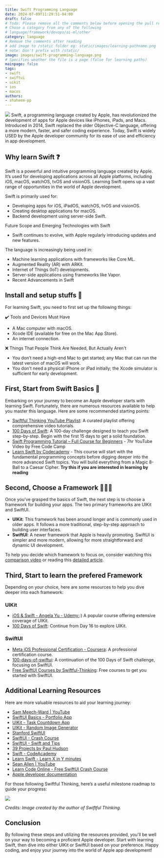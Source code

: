 ```yaml
---
title: Swift Programming Language
date: 2024-07-09T11:29:51-04:00
draft: false
# Todo: Please remove all the comments below before opening the pull request
# Chose a category from any of the following
# language/framework/devops/ai-ml/other
category: language
# Remove the comments after reading
# add image to /static folder eg: static/images/learning-pathname.png
# note: Don't prefix with /static/
image: images/swift-programming-language.png
# Specifies weather the file is a page (false for learning paths)
mainpage: false
tags:
- swift
- swiftui
- uikit
- ios
- macos
authors:
- shaheem-pp
---
```

![](https://developer.apple.com/swift/images/swift-og.png)
Swift, a programming language created by Apple, has revolutionized the development of apps for Apple devices like iPhones, iPads, and Macs. Introduced in 2014, Swift replaced the older Objective-C language, offering a more modern, faster, and safer coding experience. Today, Swift is widely USED by the Apple developer community for its ease of use and efficiency in app development.

## Why learn Swift ❓
Swift is a powerful and intuitive programming language created by Apple. It’s used for developing applications across all Apple platforms, including iOS, macOS, watchOS, tvOS and visionOS. Learning Swift opens up a vast range of opportunities in the world of Apple development.

Swift is primarily used for:
- Developing apps for iOS, iPadOS, watchOS, tvOS and visionOS.
- Creating desktop applications for macOS.
- Backend development using server-side Swift.

Future Scope and Emerging Technologies with Swift
- Swift continues to evolve, with Apple regularly introducing updates and new features. 

The language is increasingly being used in:
- Machine learning applications with frameworks like Core ML.
- Augmented Reality (AR) with ARKit.
- Internet of Things (IoT) developments.
- Server-side applications using frameworks like Vapor.
- Recent Advancements in Swift


## Install and setup stuffs 🚧
For learning Swift, you need to first set up the following things:

✔️ Tools and Devices Must Have
- A Mac computer with macOS.
- Xcode IDE (available for free on the Mac App Store).
- An internet connection.

❌ Things That People Think Are Needed, But Actually Aren't
- You don’t need a high-end Mac to get started; any Mac that can run the latest version of macOS will work.
- You don't need a physical iPhone or iPad initially; the Xcode simulator is sufficient for early development.


## First, Start from Swift Basics 📑
Embarking on your journey to become an Apple developer starts with learning Swift. Fortunately, there are numerous resources available to help you master this language. Here are some recommended starting points:

- [Swiftful Thinking YouTube Playlist](https://youtube.com/playlist?list=PLwvDm4VfkdpiLvzZFJI6rVIBtdolrJBVB&si=ZSevg7A1BN-PzF3Q): A curated playlist offering comprehensive video tutorials.
- [100 Days of Swift](https://www.hackingwithswift.com/100): A 100-day challenge designed to teach you Swift step-by-step. Begin with the first 15 days to get a solid foundation.
- [Swift Programming Tutorial – Full Course for Beginners](https://youtu.be/8Xg7E9shq0U) - 7hr YouTube Video by Free Code Camp
- [Learn Swift by Codecademy](https://www.codecademy.com/learn/learn-swift) - This course will start with the fundamental programming concepts before digging deeper into the more advanced Swift topics. You will build everything from a Magic 8-Ball to a Caesar Cipher. **Try this if you are interested in learning by reading**

## Second, Choose a Framework 🏊🏻‍♂️
Once you've grasped the basics of Swift, the next step is to choose a framework for building your apps. The two primary frameworks are UIKit and SwiftUI.

- **UIKit**: This framework has been around longer and is commonly used in older apps. It follows a more traditional, step-by-step approach to building user interfaces.
- **SwiftUI**: A newer framework that Apple is heavily promoting. SwiftUI is simpler and more modern, allowing for more straightforward and dynamic UI development.

To help you decide which framework to focus on, consider watching this [comparison video](https://youtu.be/iRQbqz3nmxo?si=Eyp-Ka2KJhymyeVW) or reading this [detailed article](https://sendbird.com/developer/tutorials/swiftui-vs-uikit).

## Third, Start to learn the prefered Framework
Depending on your choice, here are some resources to help you dive deeper into each framework:
### UIKit
- [iOS & Swift - Angela Yu - Udemy:](https://www.udemy.com/course/ios-13-app-development-bootcamp/?):) A popular course offering extensive coverage of UIKit.
- [100 Days of Swift](https://www.hackingwithswift.com/100): Continue from Day 16 to explore UIKit.
### SwiftUI
- [Meta iOS Professional Certification - Coursera](https://www.coursera.org/professional-certificates/meta-ios-developer): A professional certification course.
- [100-days-of-swiftui](https://www.hackingwithswift.com/100/swiftui): A continuation of the 100 Days of Swift challenge, focusing on SwiftUI.
- [Free SwiftUI Courses by Swiftful-Thinking](https://www.swiftful-thinking.com/store): Free courses to get you started with SwiftUI.

## Additional Learning Resources

Here are more valuable resources to aid your learning journey:

- [Sam Meech-Ward | YouTube](https://www.youtube.com/c/SamMeechWard)
- [SwiftUI Basics - Portfolio App](https://youtu.be/FlIrPdizVH0)
- [UIKit - Task Countdown App](https://youtu.be/0vvPLJ1VvcE)
- [UIKit - Random Image Generator](https://youtu.be/yuo50-TiKgo?list=PLWzjnlZSJ02ErwPa8-TlTDG2UO3sCj7Zh)
- [Stanford SwiftUI](https://cs193p.sites.stanford.edu/)
- [SwiftUI - Crash Course](https://youtu.be/hBNhH28-dBY?list=TLPQMDcwNjIwMjLOGOukbvQbBA)
- [SwiftUI - Swift and Tips](https://youtube.com/playlist?list=PLHWvYoDHvsOUoqeFqHp2xEe6njKEk04kH)
- [39 Projects by Paul Hudson](https://www.hackingwithswift.com/read)
- [Swift - CodeAcademy](https://www.codecademy.com/catalog/language/swift)
- [Learn Swift - Learn X in Y minutes](https://learnxinyminutes.com/docs/swift/)
- [Sean Allen | YouTube](https://www.youtube.com/c/SeanAllen)
- [Learn Code Online - Free SwiftUI Crash Course](https://courses.learncodeonline.in/learn/iOS-13-Swift-UI-Crash-Course)
- [Apple developer documentation](https://developer.apple.com/documentation/)

For those following Swiftful Thinking, here’s a useful milestone roadmap to guide your progress:

![](https://s3.amazonaws.com/kajabi-storefronts-production/file-uploads/sites/2147634725/themes/2152605297/downloads/3e81b41-1246-3d34-50b8-7c4e438782_SwiftfulThinkingRoadmap.png)

*Credits: Image created by the author of Swiftful Thinking.*

## Conclusion

By following these steps and utilizing the resources provided, you'll be well on your way to becoming a proficient Apple developer. Start with learning Swift, then dive into either UIKit or SwiftUI based on your preference. Happy coding, and enjoy your journey into the world of Apple app development!